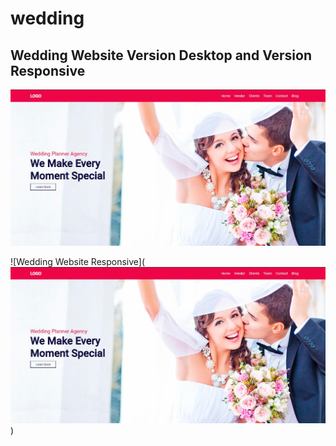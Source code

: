 # wedding

## Wedding Website Version Desktop and Version Responsive

![Wedding Website](https://github.com/edesiojnr/wedding/blob/main/wedding.jpg)

![Wedding Website Responsive](![Wedding Website](https://github.com/edesiojnr/wedding/blob/main/wedding.jpg))
